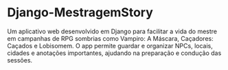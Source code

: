 # Django-MestragemStory
Um aplicativo web desenvolvido em Django para facilitar a vida do mestre em campanhas de RPG sombrias como Vampiro: A Máscara, Caçadores: Caçados e Lobisomem. O app permite guardar e organizar NPCs, locais, cidades e anotações importantes, ajudando na preparação e condução das sessões.
